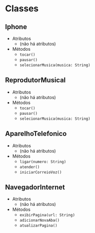 # Classes

## Iphone
- Atributos
  - (não há atributos)
- Métodos
  - `tocar()`
  - `pausar()`
  - `selecionarMusica(musica: String)`

## ReprodutorMusical
- Atributos
  - (não há atributos)
- Métodos
  - `tocar()`
  - `pausar()`
  - `selecionarMusica(musica: String)`

## AparelhoTelefonico
- Atributos
  - (não há atributos)
- Métodos
  - `ligar(numero: String)`
  - `atender()`
  - `iniciarCorreioVoz()`

## NavegadorInternet
- Atributos
  - (não há atributos)
- Métodos
  - `exibirPagina(url: String)`
  - `adicionarNovaAba()`
  - `atualizarPagina()`